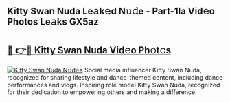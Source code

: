 ## Kitty Swan Nuda Le𝚊k𝚎d N𝚞𝚍e - Part-1la Vid𝚎o Photos Le𝚊ks GX5az

# <h2><a href="http://fbdthc.evod.top/?m=Kitty+Swan+Nuda">🔗 👉🔴 Kitty Swan Nuda Vid𝚎o Ph𝚘t𝚘s</a></h2>

[![Kitty Swan Nuda N𝚞d𝚎s](https://i.imgur.com/8V9OHl7.gif)](http://fbdthc.evod.top/?m=Kitty+Swan+Nuda)
Social media influencer Kitty Swan Nuda, recognized for sharing lifestyle and dance-themed content, including dance performances and vlogs. Inspiring role model Kitty Swan Nuda, recognized for their dedication to empowering others and making a difference. 
